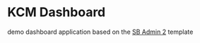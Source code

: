 # KCM Dashboard

demo dashboard application based on the [SB Admin 2](https://github.com/IronSummitMedia/startbootstrap-sb-admin-2) template
